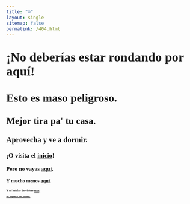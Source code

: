 ```yaml
---
title: "☹️"
layout: single
sitemap: false
permalink: /404.html
---
```


<p style="font-size:34px;font-family:Work Sans;">
      <strong>¡No deberías estar rondando por aquí!</strong>
</p>

<p style="font-size:30px;font-family:Work Sans;">
      <strong>Esto es maso peligroso.</strong>
</p>

<p style="font-size:25px;font-family:Work Sans;">
      <strong>Mejor tira pa' tu casa.</strong>
</p>

<p style="font-size:20px;font-family:Work Sans;">
      <strong>Aprovecha y ve a dormir.</strong>
</p>

<p style="font-size:17px;font-family:Work Sans;">
      <strong>¡O visita el <a href = "../">inicio</a>!</strong>
</p>

<p style="font-size:15px;font-family:Work Sans;">
      <strong>Pero no vayas <a href = "https://www.reddit.com/r/CatsStandingUp/">aquí</a>.</strong>
</p>

<p style="font-size:13px;font-family:Work Sans;">
      <strong>Y mucho menos <a href = "https://www.reddit.com/r/jellybeantoes/">aquí</a>.</strong>
</p>

<p style="font-size:8px;font-family:Roboto Mono;">
      <strong>Y ni hablar de visitar <a href = "https://www.reddit.com/r/aww/">esto</a>.</strong>
</p>

<p style="font-size:6px;font-family:Work Sans;">
      <strong><a href = "https://www.reddit.com/r/AnimalsBeingDerps/">Ni. Siquiera. Lo. Pienses.</a></strong>
</p>